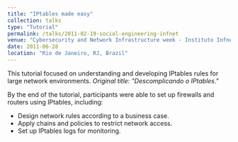 ```yaml
---
title: "IPtables made easy"
collection: talks
type: "Tutorial"
permalink: /talks/2011-02-19-social-engineering-infnet
venue: "Cybersecurity and Network Infrastructure week - Instituto Infnet"
date: 2011-06-28
location: "Rio de Janeiro, RJ, Brazil"
---
```

This tutorial focused on understanding and developing IPtables rules for large network environments. <i>Original title: "Descomplicando o IPtables."</i>  

By the end of the tutorial, participants were able to set up firewalls and routers using IPtables, including:
* Design network rules according to a business case.
* Apply chains and policies to restrict network access.
* Set up IPtables logs for monitoring.
